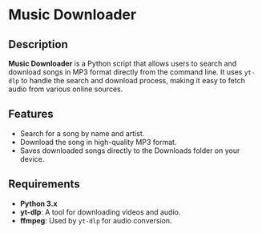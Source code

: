 # Music Downloader

## Description
**Music Downloader** is a Python script that allows users to search and download songs in MP3 format directly from the command line. It uses `yt-dlp` to handle the search and download process, making it easy to fetch audio from various online sources.

## Features
- Search for a song by name and artist.
- Download the song in high-quality MP3 format.
- Saves downloaded songs directly to the Downloads folder on your device.

## Requirements
- **Python 3.x**
- **yt-dlp**: A tool for downloading videos and audio.
- **ffmpeg**: Used by `yt-dlp` for audio conversion.
